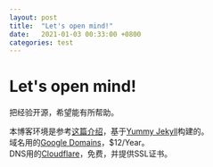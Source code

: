 ```yaml
---
layout: post
title:  "Let's open mind!"
date:   2021-01-03 00:33:00 +0800
categories: test
---
```

# Let's open mind!
把经验开源，希望能有所帮助。

本博客环境是参考[这篇介绍](https://juejin.cn/post/6844903705972572168)，基于[Yummy Jekyll](https://github.com/DONGChuan/Yummy-Jekyll)构建的。  
域名用的[Google Domains](https://domains.google.com/registrar/)，$12/Year。  
DNS用的[Cloudflare](https://dash.cloudflare.com/)，免费，并提供SSL证书。  